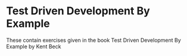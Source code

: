 # Test Driven Development By Example
These contain exercises given in the book Test Driven Development By
Example by Kent Beck
